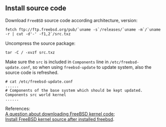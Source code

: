 Install source code
----
Download `FreeBSD` source code according architecture, version:  

	fetch ftp://ftp.freebsd.org/pub/`uname -s`/releases/`uname -m`/`uname -r | cut -d'-' -f1,2`/src.txz

Uncompress the source package:  

	tar -C / -xvzf src.txz
Make sure the `src` is included in `Components` line in `/etc/freebsd-update.conf`, so when using `freebsd-update` to update system, also the source code is refreshed. 

	# cat /etc/freebsd-update.conf
	......
	# Components of the base system which should be kept updated.
	Components src world kernel
	......


References:  
[A question about downloading FreeBSD kernel code](https://lists.freebsd.org/pipermail/freebsd-questions/2016-July/272497.html);  
[Install FreeBSD kernel source after installed freebsd](https://www.netroby.com/view/3595).